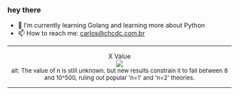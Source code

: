 ### hey there 

- :seedling: I’m currently learning Golang and learning more about Python
- :mailbox: How to reach me: carlos@chcdc.com.br


---


<!-- xkcd -->
<p align="center">X Value</br><img src=https://imgs.xkcd.com/comics/x_value.png></br><font size =2>alt: The value of n is still unknown, but new results constrain it to fall between 8 and 10^500, ruling out popular 'n=1' and 'n=2' theories.</br></font></p></table></p> 


<!-- xkcd -->
---
